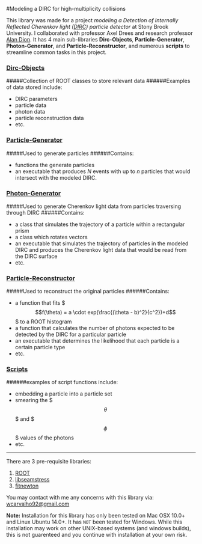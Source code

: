 <script src='https://cdn.mathjax.org/mathjax/latest/MathJax.js?config=TeX-AMS-MML_HTMLorMML'></script>

#Modeling a DIRC for high-multiplicity collisions

This library was made for a project *modeling a Detection of Internally Reflected Cherenkov light ([DIRC](http://en.wikipedia.org/wiki/Detection_of_internally_reflected_Cherenkov_light)) particle detector* at Stony Brook University. I collaborated with professor Axel Drees and research professor [Alan Dion](https://github.com/alandion).
It has 4 main sub-libraries **Dirc-Objects**, **Particle-Generator**, **Photon-Generator**, and **Particle-Reconstructor**, and numerous **scripts** to streamline common tasks in this project.

### [Dirc-Objects]
#####Collection of ROOT classes to store relevant data
######Examples of data stored include:
- DIRC parameters
- particle data
- photon data
- particle reconstruction data
- etc.

### [Particle-Generator]
#####Used to generate particles
######Contains:
- functions the generate particles
- an executable that produces *N* events with up to *n* particles that would intersect with the modeled DIRC.

### [Photon-Generator]
#####Used to generate Cherenkov light data from particles traversing through DIRC
######Contains:
- a class that simulates the trajectory of a particle within a rectangular prism 
- a class which rotates vectors
- an executable that simulates the trajectory of particles in the modeled DIRC and produces the Cherenkov light data that would be read from the DIRC surface
- etc.

### [Particle-Reconstructor]
#####Used to reconstruct the original particles
######Contains:
- a function that fits $$$f(\theta) = a \cdot exp(\frac{(\theta - b)^2}{c^2})+d$$$ to a ROOT histogram
- a function that calculates the number of photons expected to be detected by the DIRC for a particular particle
- an executable that determines the likelihood that each particle is a certain particle type
- etc.

### [Scripts]
######examples of script functions include:
- embedding a particle into a particle set
- smearing the $$$\theta$$$ and $$$\phi$$$ values of the photons
- etc.


---
There are 3 pre-requisite libraries: 

1. [ROOT](https://root.cern.ch/drupal/)
2. [libseamstress](https://code.google.com/p/libseamstress/)
3. [fitnewton](https://code.google.com/p/fitnewton/)

You may contact with me any concerns with this library via: wcarvalho92@gmail.com

**Note:** Installation for this library has only been tested on Mac OSX 10.0+ and Linux Ubuntu 14.0+. It has `NOT` been tested for Windows. While this installation may work on other UNIX-based systems (and windows builds), this is not guarenteed and you continue with installation at your own risk.


[Dirc-Objects]:https://github.com/wcarvalho/dirc-detector/tree/master/dircobjects
[Particle-Generator]:https://github.com/wcarvalho/dirc-detector#particle-generator
[Photon-Generator]:https://github.com/wcarvalho/dirc-detector/tree/master/generator
[Particle-Reconstructor]:https://github.com/wcarvalho/dirc-detector/tree/master/simulator
[scripts]:https://github.com/wcarvalho/dirc-detector/tree/master/scripts
